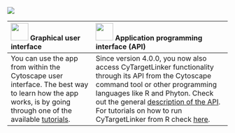 ![](https://github.com/CyTargetLinker/cytargetlinker-tutorials/blob/master/img/general/ctl-logo.png)

| <img src="https://github.com/CyTargetLinker/cytargetlinker-tutorials/blob/master/img/icons/gui-icon.png" width="40"/> Graphical user interface | <img src="https://github.com/CyTargetLinker/cytargetlinker-tutorials/blob/master/img/icons/api-icon.png" width="40"/> Application programming interface (API) | 
| :--- | :--- |
| You can use the app from within the Cytoscape user interface. The best way to learn how the app works, is by going through one of the available [tutorials](https://github.com/CyTargetLinker/cytargetlinker-tutorials/wiki/Tutorials). | Since version 4.0.0, you now also access CyTargetLinker functionality through its API from the Cytoscape command tool or other programming languages like R and Phyton. Check out the general [description of the API](https://github.com/CyTargetLinker/cytargetlinker-tutorials/wiki/API). For tutorials on how to run CyTargetLinker from R check [here](https://github.com/CyTargetLinker/cytargetlinker-tutorials). |

